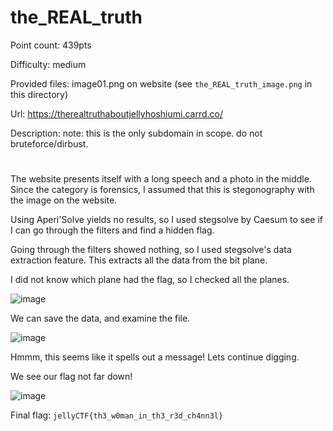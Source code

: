 # the_REAL_truth
Point count: 439pts

Difficulty: medium

Provided files: image01.png on website (see `the_REAL_truth_image.png` in this directory)

Url: https://therealtruthaboutjellyhoshiumi.carrd.co/

Description: note: this is the only subdomain in scope. do not bruteforce/dirbust.

# 

The website presents itself with a long speech and a photo in the middle. Since the category is forensics, I assumed that this is stegonography with the image on the website. 

Using Aperi'Solve yields no results, so I used stegsolve by Caesum to see if I can go through the filters and find a hidden flag.

Going through the filters showed nothing, so I used stegsolve's data extraction feature. This extracts all the data from the bit plane.

I did not know which plane had the flag, so I checked all the planes.

![image](https://github.com/sa1181405/pbchocolate-private-writeups/assets/170969470/57a564a3-b506-4803-80f3-98ae623fc422)

We can save the data, and examine the file.

![image](https://github.com/sa1181405/pbchocolate-private-writeups/assets/170969470/61ae6a0e-3b1a-44d9-8495-a94a0f196db6)

Hmmm, this seems like it spells out a message! Lets continue digging.

We see our flag not far down!

![image](https://github.com/sa1181405/pbchocolate-private-writeups/assets/170969470/94e1bd72-664a-4069-9948-3c0d6217cfee)


Final flag: `jellyCTF{th3_w0man_in_th3_r3d_ch4nn3l}`
